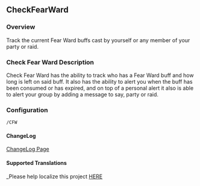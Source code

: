 ## CheckFearWard
### Overview
Track the current Fear Ward buffs cast by yourself or any member of your party or raid.

### Check Fear Ward Description
Check Fear Ward has the ability to track who has a Fear Ward buff and how long is left on said buff. It also has the ability to alert you when the buff has been consumed or has expired, and on top of a personal alert it also is able to alert your group by adding a message to say, party or raid.

### Configuration
```
/CFW
```

#### ChangeLog
[ChangeLog Page](https://github.com/Evonder/CheckFearWard/commits/master)

#### Supported Translations
_Please help localize this project [HERE](http://www.wowace.com/projects/check-fear-ward/localization)